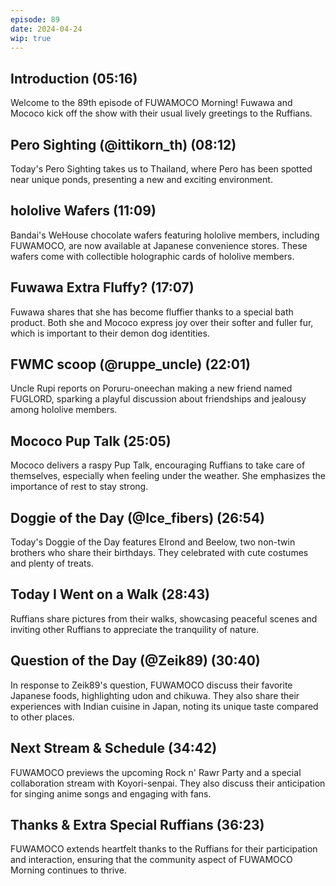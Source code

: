 ```yaml
---
episode: 89
date: 2024-04-24
wip: true
---
```


## Introduction (05:16)

Welcome to the 89th episode of FUWAMOCO Morning! Fuwawa and Mococo kick off the show with their usual lively greetings to the Ruffians.

## Pero Sighting (@ittikorn_th) (08:12)

Today's Pero Sighting takes us to Thailand, where Pero has been spotted near unique ponds, presenting a new and exciting environment.

## hololive Wafers (11:09)

Bandai's WeHouse chocolate wafers featuring hololive members, including FUWAMOCO, are now available at Japanese convenience stores. These wafers come with collectible holographic cards of hololive members.

## Fuwawa Extra Fluffy? (17:07)

Fuwawa shares that she has become fluffier thanks to a special bath product. Both she and Mococo express joy over their softer and fuller fur, which is important to their demon dog identities.

## FWMC scoop (@ruppe_uncle) (22:01)

Uncle Rupi reports on Poruru-oneechan making a new friend named FUGLORD, sparking a playful discussion about friendships and jealousy among hololive members.

## Mococo Pup Talk (25:05)

Mococo delivers a raspy Pup Talk, encouraging Ruffians to take care of themselves, especially when feeling under the weather. She emphasizes the importance of rest to stay strong.

## Doggie of the Day (@Ice_fibers) (26:54)

Today's Doggie of the Day features Elrond and Beelow, two non-twin brothers who share their birthdays. They celebrated with cute costumes and plenty of treats.

## Today I Went on a Walk (28:43)

Ruffians share pictures from their walks, showcasing peaceful scenes and inviting other Ruffians to appreciate the tranquility of nature.

## Question of the Day (@Zeik89) (30:40)

In response to Zeik89's question, FUWAMOCO discuss their favorite Japanese foods, highlighting udon and chikuwa. They also share their experiences with Indian cuisine in Japan, noting its unique taste compared to other places.

## Next Stream & Schedule (34:42)

FUWAMOCO previews the upcoming Rock n' Rawr Party and a special collaboration stream with Koyori-senpai. They also discuss their anticipation for singing anime songs and engaging with fans.

## Thanks & Extra Special Ruffians (36:23)

FUWAMOCO extends heartfelt thanks to the Ruffians for their participation and interaction, ensuring that the community aspect of FUWAMOCO Morning continues to thrive.
